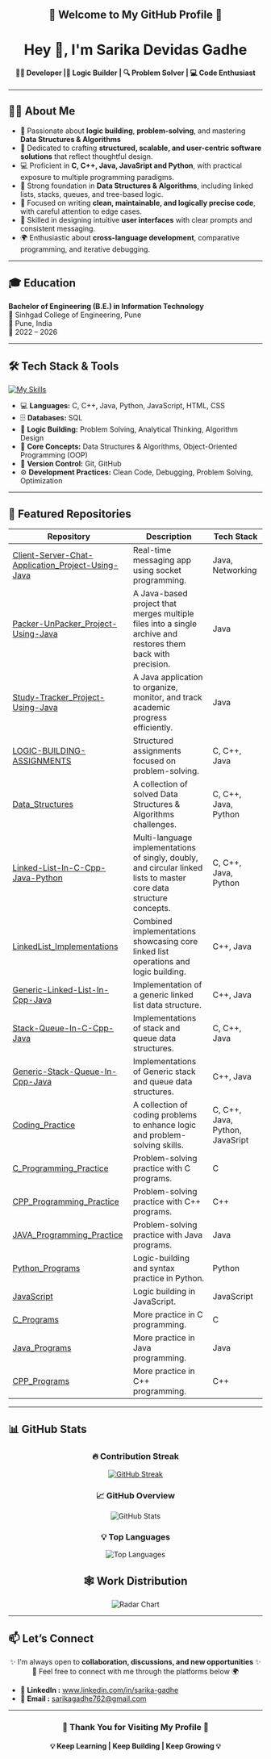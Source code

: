<!-- Profile README for: Sarika-Gadhe -->
<h2 align="center">🌟 Welcome to My GitHub Profile 🌟</h2>
<h1 align="center">Hey 👋, I'm Sarika Devidas Gadhe</h1>
<h4 align="center">👩‍💻 Developer |🧠 Logic Builder | 🔍 Problem Solver | 💻 Code Enthusiast</h4>

----

## 👩‍💻 About Me  

- 🧠 Passionate about **logic building**, **problem-solving**, and mastering **Data Structures & Algorithms**  
- 🚀 Dedicated to crafting **structured, scalable, and user-centric software solutions** that reflect thoughtful design.
- 💻 Proficient in **C, C++, Java, JavaSript and Python**, with practical exposure to multiple programming paradigms.  
- 🧠 Strong foundation in **Data Structures & Algorithms**, including linked lists, stacks, queues, and tree-based logic. 
- 📝 Focused on writing **clean, maintainable, and logically precise code**, with careful attention to edge cases. 
- 🎨 Skilled in designing intuitive **user interfaces** with clear prompts and consistent messaging.
- 🌍 Enthusiastic about **cross-language development**, comparative programming, and iterative debugging.

---

## 🎓 Education  

**Bachelor of Engineering (B.E.) in Information Technology**  
🏫 Sinhgad College of Engineering, Pune  
📍 Pune, India  
📅 2022 – 2026  

----


## 🛠️ Tech Stack & Tools  

[![My Skills](https://skillicons.dev/icons?i=c,cpp,java,python,js,html,css,sql,git,github&perline=8)](https://skillicons.dev)  
    
- 💻 **Languages:** C, C++, Java, Python, JavaScript, HTML, CSS  
- 🗄️ **Databases:** SQL
- 🧠 **Logic Building:** Problem Solving, Analytical Thinking, Algorithm Design  
- 🧩 **Core Concepts:** Data Structures & Algorithms, Object-Oriented Programming (OOP)  
- 🔧 **Version Control:** Git, GitHub  
- ⚙️ **Development Practices:** Clean Code, Debugging, Problem Solving,  Optimization

  
----

## 📂 Featured Repositories  

| Repository | Description | Tech Stack |
|------------|-------------|------------|
| [Client-Server-Chat-Application_Project-Using-Java](https://github.com/Sarika-Gadhe/Client-Server-Chat-Application_Project-Using-Java.git) | Real-time messaging app using socket programming. | Java, Networking |
| [Packer-UnPacker_Project-Using-Java](https://github.com/Sarika-Gadhe/Packer-UnPacker_Project-Using-Java.git) | A Java-based project that merges multiple files into a single archive and restores them back with precision. | Java |
| [Study-Tracker_Project-Using-Java](https://github.com/Sarika-Gadhe/Study-Tracker_Project-Using-Java.git) | A Java application to organize, monitor, and track academic progress efficiently. | Java |
| [LOGIC-BUILDING-ASSIGNMENTS](https://github.com/Sarika-Gadhe/LOGIC-BUILDING-ASSIGNMENTS.git) | Structured assignments focused on problem-solving.| C, C++, Java |
| [Data_Structures ](https://github.com/Sarika-Gadhe/Data_Structures.git) | A collection of solved Data Structures & Algorithms challenges.  | C, C++, Java, Python|
| [Linked-List-In-C-Cpp-Java-Python ](https://github.com/Sarika-Gadhe/Linked-List-In-C-Cpp-Java-Python.git) |Multi-language implementations of singly, doubly, and circular linked lists to master core data structure concepts. | C, C++, Java, Python |
| [LinkedList_Implementations](https://github.com/Sarika-Gadhe/_LinkedList_Implementations_.git) | Combined implementations showcasing core linked list operations and logic building. | C++, Java|
| [Generic-Linked-List-In-Cpp-Java ](https://github.com/Sarika-Gadhe/Generic-Linked-List-In-Cpp-Java.git) | Implementation of a generic linked list data structure. | C++, Java |
| [Stack-Queue-In-C-Cpp-Java](https://github.com/Sarika-Gadhe/Stack-Queue-In-C-Cpp-Java.git) | Implementations of stack and queue data structures. | C, C++, Java |
| [Generic-Stack-Queue-In-Cpp-Java ](https://github.com/Sarika-Gadhe/Generic-Stack-Queue-In-Cpp-Java.git) | Implementations of Generic stack and queue data structures. | C++, Java |
| [Coding_Practice](https://github.com/Sarika-Gadhe/Coding_Practice.git) | A collection of coding problems to enhance logic and problem-solving skills. | C, C++, Java, Python, JavaSript |
| [C_Programming_Practice ](https://github.com/Sarika-Gadhe/C_Programming_Practice.git) | Problem-solving practice with C programs. | C |
| [CPP_Programming_Practice ](https://github.com/Sarika-Gadhe/CPP_Programming_Practice.git) | Problem-solving practice with C++ programs. | C++ |
| [JAVA_Programming_Practice ](https://github.com/Sarika-Gadhe/JAVA_Programming_Practice.git) | Problem-solving practice with Java programs. | Java |
| [Python_Programs ](https://github.com/Sarika-Gadhe/Python_Programs.git) | Logic-building and syntax practice in Python. | Python |
| [JavaScript](https://github.com/Sarika-Gadhe/JavaScript.git) |  Logic building in JavaScript. | JavaScript |
| [C_Programs ](https://github.com/Sarika-Gadhe/C_Programs.git) | More practice in C programming. | C |
| [Java_Programs](https://github.com/Sarika-Gadhe/Java_Programs.git) | More practice in Java programming. | Java |
| [CPP_Programs ](https://github.com/Sarika-Gadhe/CPP_Programs) | More practice in C++ programming. | C++ |

----

## 📊 GitHub Stats  

<div align="center">

### 🔥 Contribution Streak  
[![GitHub Streak](https://streak-stats.demolab.com?user=Sarika-Gadhe&theme=tokyonight&hide_border=true)](https://git.io/streak-stats)  

### 📈 GitHub Overview  
![GitHub Stats](https://github-readme-stats.vercel.app/api?username=Sarika-Gadhe&show_icons=true&theme=tokyonight&hide_border=true&count_private=true)  

### 💡 Top Languages  
![Top Languages](https://github-readme-stats.vercel.app/api/top-langs/?username=Sarika-Gadhe&layout=compact&theme=tokyonight&hide_border=true)  

## 🕸️ Work Distribution  

<div align="center">
  <img src="https://github-profile-summary-cards.vercel.app/api/cards/most-commit-language?username=Sarika-Gadhe&theme=blue_green" alt="Radar Chart" />
</div>

</div>

---

## 📫 Let’s Connect  

<p align="center">  
  ✨ I’m always open to <b>collaboration, discussions, and new opportunities</b> ✨  
  <br>
  🤝 Feel free to connect with me through the platforms below 🌍  
</p>


- 💼 **LinkedIn :**  www.linkedin.com/in/sarika-gadhe
- 📧 **Email :** sarikagadhe762@gmail.com 

---

<h3 align="center">🌟 Thank You for Visiting My Profile 🌟</h3>  
<h4 align="center">💡 Keep Learning | Keep Building | Keep Growing 💡</h4>






















